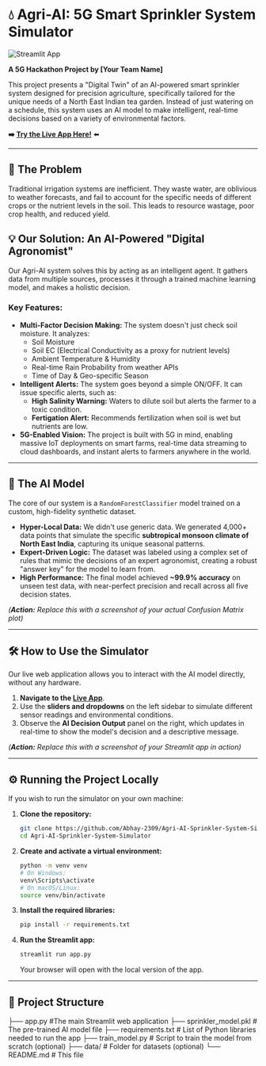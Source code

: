 # 💧 Agri-AI: 5G Smart Sprinkler System Simulator

![Streamlit App](https://static.streamlit.io/badges/streamlit_badge_black_white.svg)

**A 5G Hackathon Project by [Your Team Name]**

This project presents a "Digital Twin" of an AI-powered smart sprinkler system designed for precision agriculture, specifically tailored for the unique needs of a North East Indian tea garden. Instead of just watering on a schedule, this system uses an AI model to make intelligent, real-time decisions based on a variety of environmental factors.

**➡️ [Try the Live App Here!](https://agri-ai-sprinkler-system-simulator-hzbidxfdl7kffe4wxvq3jk.streamlit.app/)** ⬅️ 

---

## 🚀 The Problem

Traditional irrigation systems are inefficient. They waste water, are oblivious to weather forecasts, and fail to account for the specific needs of different crops or the nutrient levels in the soil. This leads to resource wastage, poor crop health, and reduced yield.

## 💡 Our Solution: An AI-Powered "Digital Agronomist"

Our Agri-AI system solves this by acting as an intelligent agent. It gathers data from multiple sources, processes it through a trained machine learning model, and makes a holistic decision.

### Key Features:

*   **Multi-Factor Decision Making:** The system doesn't just check soil moisture. It analyzes:
    *   Soil Moisture
    *   Soil EC (Electrical Conductivity as a proxy for nutrient levels)
    *   Ambient Temperature & Humidity
    *   Real-time Rain Probability from weather APIs
    *   Time of Day & Geo-specific Season
*   **Intelligent Alerts:** The system goes beyond a simple ON/OFF. It can issue specific alerts, such as:
    *   **High Salinity Warning:** Waters to dilute soil but alerts the farmer to a toxic condition.
    *   **Fertigation Alert:** Recommends fertilization when soil is wet but nutrients are low.
*   **5G-Enabled Vision:** The project is built with 5G in mind, enabling massive IoT deployments on smart farms, real-time data streaming to cloud dashboards, and instant alerts to farmers anywhere in the world.

---

## 🤖 The AI Model

The core of our system is a `RandomForestClassifier` model trained on a custom, high-fidelity synthetic dataset.

*   **Hyper-Local Data:** We didn't use generic data. We generated 4,000+ data points that simulate the specific **subtropical monsoon climate of North East India**, capturing its unique seasonal patterns.
*   **Expert-Driven Logic:** The dataset was labeled using a complex set of rules that mimic the decisions of an expert agronomist, creating a robust "answer key" for the model to learn from.
*   **High Performance:** The final model achieved **~99.9% accuracy** on unseen test data, with near-perfect precision and recall across all five decision states.

 
*(**Action:** Replace this with a screenshot of your actual Confusion Matrix plot)*

---

## 🛠️ How to Use the Simulator

Our live web application allows you to interact with the AI model directly, without any hardware.

1.  **Navigate to the [Live App](https://agri-ai-sprinkler-system-simulator-hzbidxfdl7kffe4wxvq3jk.streamlit.app/)**.
2.  Use the **sliders and dropdowns** on the left sidebar to simulate different sensor readings and environmental conditions.
3.  Observe the **AI Decision Output** panel on the right, which updates in real-time to show the model's decision and a descriptive message.


*(**Action:** Replace this with a screenshot of your Streamlit app in action)*

---

## ⚙️ Running the Project Locally

If you wish to run the simulator on your own machine:

1.  **Clone the repository:**
    ```bash
    git clone https://github.com/Abhay-2309/Agri-AI-Sprinkler-System-Simulator.git
    cd Agri-AI-Sprinkler-System-Simulator
    ```

2.  **Create and activate a virtual environment:**
    ```bash
    python -m venv venv
    # On Windows:
    venv\Scripts\activate
    # On macOS/Linux:
    source venv/bin/activate
    ```

3.  **Install the required libraries:**
    ```bash
    pip install -r requirements.txt
    ```

4.  **Run the Streamlit app:**
    ```bash
    streamlit run app.py
    ```
    Your browser will open with the local version of the app.

---

## 📁 Project Structure
├── app.py #The main Streamlit web application
├── sprinkler_model.pkl # The pre-trained AI model file
├── requirements.txt # List of Python libraries needed to run the app
├── train_model.py # Script to train the model from scratch (optional)
├── data/ # Folder for datasets (optional)
└── README.md # This file

